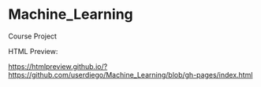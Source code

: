# Machine_Learning
Course Project

HTML Preview:

https://htmlpreview.github.io/?https://github.com/userdiego/Machine_Learning/blob/gh-pages/index.html
